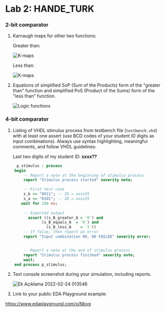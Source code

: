 
# Lab 2: HANDE_TURK

### 2-bit comparator

1. Karnaugh maps for other two functions:

   Greater than:

   ![K-maps](images/kmap_empty.png)

   Less than:

   ![K-maps](images/kmap_empty.png)

2. Equations of simplified SoP (Sum of the Products) form of the "greater than" function and simplified PoS (Product of the Sums) form of the "less than" function.

   ![Logic functions](images/comparator_min.png)

### 4-bit comparator

1. Listing of VHDL stimulus process from testbench file (`testbench.vhd`) with at least one assert (use BCD codes of your student ID digits as input combinations). Always use syntax highlighting, meaningful comments, and follow VHDL guidelines:

   Last two digits of my student ID: **xxxx??**

```vhdl
     p_stimulus : process
    begin
        -- Report a note at the beginning of stimulus process
        report "Stimulus process started" severity note;

        -- First test case
        s_b <= "0011"; -- ID = xxxx35
        s_a <= "0101"; -- ID = xxxx35
       wait for 100 ns;
              
        -- Expected output
          assert ((s_B_greater_A = '0') and
                (s_B_equals_A  = '0') and
                  (s_B_less_A    = '1'))
        -- If false, then report an error
        report "Input combination 00, 00 FAILED" severity error;


        -- Report a note at the end of stimulus process
        report "Stimulus process finished" severity note;
        wait;
    end process p_stimulus;
```

2. Text console screenshot during your simulation, including reports.

   ![Ek Açıklama 2022-02-24 013546](https://user-images.githubusercontent.com/99410897/155421902-adca8bd5-f55e-48f8-904b-1caf0aa93eba.png)



3. Link to your public EDA Playground example:

  https://www.edaplayground.com/x/Nbvg
